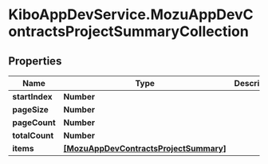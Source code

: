 # KiboAppDevService.MozuAppDevContractsProjectSummaryCollection

## Properties

Name | Type | Description | Notes
------------ | ------------- | ------------- | -------------
**startIndex** | **Number** |  | [optional] 
**pageSize** | **Number** |  | [optional] 
**pageCount** | **Number** |  | [optional] 
**totalCount** | **Number** |  | [optional] 
**items** | [**[MozuAppDevContractsProjectSummary]**](MozuAppDevContractsProjectSummary.md) |  | [optional] 


